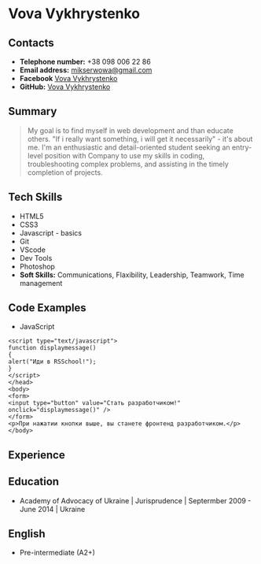 Vova Vykhrystenko
============

## Contacts ##
*  **Telephone number:** +38 098 006 22 86
*  **Email address:** <mikserwowa@gmail.com>
*  **Facebook** [Vova Vykhrystenko](https://www.facebook.com/vovavykhrystenko)
*  **GitHub:** [Vova Vykhrystenko](https://github.com/mikser93)

## Summary ##
>My goal is to find myself in web development and than educate others. "If i really want something, i will get it necessarily" - it's about me. I'm an enthusiastic and detail-oriented student seeking an entry-level position with Company to use my skills in coding, troubleshooting complex problems, and assisting in the timely completion of projects.

## Tech Skills ##
* HTML5
* CSS3
* Javascript - basics
* Git
* VScode
* Dev Tools 
* Photoshop
* **Soft Skills:** Communications, Flaxibility, Leadership, Teamwork, Time management


## Code Examples ##
* JavaScript
```
<script type="text/javascript">
function displaymessage()
{
alert("Иди в RSSchool!");
}
</script>
</head>
<body>
<form>
<input type="button" value="Стать разработчиком!" onclick="displaymessage()" />
</form>
<p>При нажатии кнопки выше, вы станете фронтенд разработчиком.</p>
</body>
```

## Experience ##

## Education ##
* Academy of Advocacy of Ukraine | Jurisprudence | Septermber 2009 - June 2014 | Ukraine

## English ##
* Pre-intermediate (A2+)
